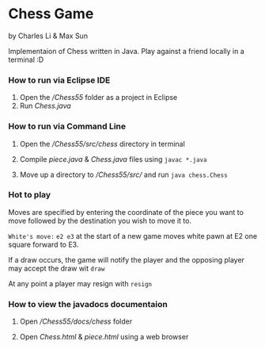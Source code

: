 # Chess Game

by Charles Li & Max Sun

Implementaion of Chess written in Java. Play against a friend locally in a terminal :D

### How to run via Eclipse IDE
1. Open the */Chess55* folder as a project in Eclipse
2. Run *Chess.java*


### How to run via Command Line
1. Open the */Chess55/src/chess* directory in terminal

2. Compile *piece.java* & *Chess.java* files using `javac *.java`

3. Move up a directory to */Chess55/src/* and run `java chess.Chess`

### Hot to play

Moves are specified by entering the coordinate of the piece you want to move followed by the destination you wish to move it to.

`White's move:`  `e2 e3` at the start of a new game moves white pawn at E2 one square forward to E3.

If a draw occurs, the game will notify the player and the opposing player may accept the draw wit `draw`

At any point a player may resign with `resign`


### How to view the javadocs documentaion
1. Open */Chess55/docs/chess* folder

2. Open *Chess.html* & *piece.html* using a web browser

